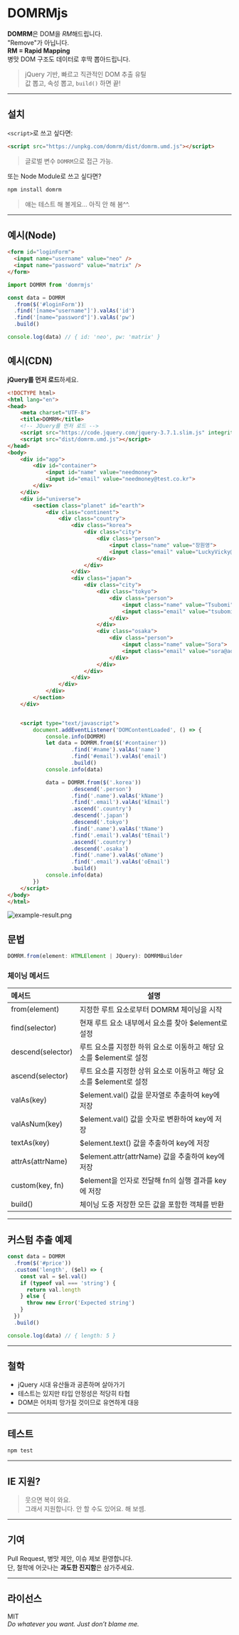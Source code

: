 # DOMRMjs

**DOMRM**은 DOM을 *RM*해드립니다.  
"Remove"가 아닙니다.  
**RM = Rapid Mapping**  
병맛 DOM 구조도 데이터로 후딱 뽑아드립니다.

> jQuery 기반, 빠르고 직관적인 DOM 추출 유틸  
> 값 뽑고, 속성 뽑고, `build()` 하면 끝!   

---

## 설치

`<script>`로 쓰고 싶다면:

```html
<script src="https://unpkg.com/domrm/dist/domrm.umd.js"></script>
```

> 글로벌 변수 `DOMRM`으로 접근 가능.

또는 Node Module로 쓰고 싶다면?

```bash
npm install domrm
```

> 얘는 테스트 해 볼게요... 아직 안 해 봄^^.

---

## 예시(Node)

```html
<form id="loginForm">
  <input name="username" value="neo" />
  <input name="password" value="matrix" />
</form>
```

```ts
import DOMRM from 'domrmjs'

const data = DOMRM
  .from($('#loginForm'))
  .find('[name="username"]').valAs('id')
  .find('[name="password"]').valAs('pw')
  .build()

console.log(data) // { id: 'neo', pw: 'matrix' }
```

## 예시(CDN)

**jQuery를 먼저 로드**하세요.

```html
<!DOCTYPE html>
<html lang="en">
<head>
    <meta charset="UTF-8">
    <title>DOMRM</title>
    <!-- JQuery를 먼저 로드 -->
    <script src="https://code.jquery.com/jquery-3.7.1.slim.js" integrity="sha256-UgvvN8vBkgO0luPSUl2s8TIlOSYRoGFAX4jlCIm9Adc=" crossorigin="anonymous"></script>
    <script src="dist/domrm.umd.js"></script>
</head>
<body>
    <div id="app">
        <div id="container">
            <input id="name" value="needmoney">
            <input id="email" value="needmoney@test.co.kr">
        </div>
    </div>
    <div id="universe">
        <section class="planet" id="earth">
            <div class="continent">
                <div class="country">
                    <div class="korea">
                        <div class="city">
                            <div class="person">
                                <input class="name" value="장원영">
                                <input class="email" value="LuckyVicky@example.com">
                            </div>
                        </div>
                    </div>
                    <div class="japan">
                        <div class="city">
                            <div class="tokyo">
                                <div class="person">
                                    <input class="name" value="Tsubomi">
                                    <input class="email" value="tsubomi@example.com">
                                </div>
                            </div>
                            <div class="osaka">
                                <div class="person">
                                    <input class="name" value="Sora">
                                    <input class="email" value="sora@aoi.co.jp">
                                </div>
                            </div>
                        </div>
                    </div>
                </div>
            </div>
        </section>
    </div>


    <script type="text/javascript">
        document.addEventListener('DOMContentLoaded', () => {
            console.info(DOMRM)
            let data = DOMRM.from($('#container'))
                    .find('#name').valAs('name')
                    .find('#email').valAs('email')
                    .build()
            console.info(data)

            data = DOMRM.from($('.korea'))
                    .descend('.person')
                    .find('.name').valAs('kName')
                    .find('.email').valAs('kEmail')
                    .ascend('.country')
                    .descend('.japan')
                    .descend('.tokyo')
                    .find('.name').valAs('tName')
                    .find('.email').valAs('tEmail')
                    .ascend('.country')
                    .descend('.osaka')
                    .find('.name').valAs('oName')
                    .find('.email').valAs('oEmail')
                    .build()
            console.info(data)
        })
    </script>
</body>
</html>
```

![example-result.png](example-result.png)

## 문법

```ts
DOMRM.from(element: HTMLElement | JQuery): DOMRMBuilder
```

### 체이닝 메서드

| 메서드 | 설명                          |
|:-----|-----------------------------|
| from(element) | 지정한 루트 요소로부터 DOMRM 체이닝을 시작  |
| find(selector) | 현재 루트 요소 내부에서 요소를 찾아 $element로 설정 |
| descend(selector) | 루트 요소를 지정한 하위 요소로 이동하고 해당 요소를 $element로 설정 |
| ascend(selector) | 루트 요소를 지정한 상위 요소로 이동하고 해당 요소를 $element로 설정 |
| valAs(key) | $element.val() 값을 문자열로 추출하여 key에 저장 |
| valAsNum(key) | $element.val() 값을 숫자로 변환하여 key에 저장 |
| textAs(key) | $element.text() 값을 추출하여 key에 저장 |
| attrAs(attrName) | $element.attr(attrName) 값을 추출하여 key에 저장 |
| custom(key, fn) | $element을 인자로 전달해 fn의 실행 결과를 key에 저장 |
| build() | 체이닝 도중 저장한 모든 값을 포함한 객체를 반환 |

---

## 커스텀 추출 예제

```ts
const data = DOMRM
  .from($('#price'))
  .custom('length', ($el) => {
    const val = $el.val()
    if (typeof val === 'string') {
      return val.length
    } else {
      throw new Error('Expected string')
    }
  })
  .build()

console.log(data) // { length: 5 }
```

---

## 철학

- jQuery 시대 유산들과 공존하며 살아가기
- 테스트는 있지만 타입 안정성은 적당히 타협
- DOM은 어차피 망가질 것이므로 유연하게 대응

---

## 테스트

```bash
npm test
```

---

## IE 지원?

> 웃으면 복이 와요.  
> 그래서 지원합니다. 안 할 수도 있어요. 해 보셈.

---

## 기여

Pull Request, 병맛 제안, 이슈 제보 환영합니다.  
단, 철학에 어긋나는 **과도한 진지함**은 삼가주세요.

---

## 라이선스

MIT  
*Do whatever you want. Just don’t blame me.*
